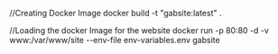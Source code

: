 //Creating Docker Image
docker build -t "gabsite:latest" .

//Loading the docker Image for the website
docker run -p 80:80 -d -v www:/var/www/site --env-file env-variables.env gabsite
